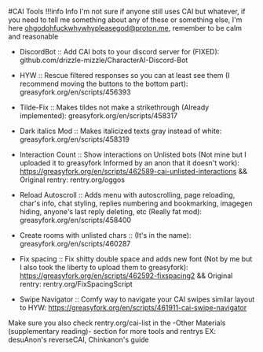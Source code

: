 #CAI Tools
!!!info Info
	I'm not sure if anyone still uses CAI but whatever, if you need to tell me something about any of these or something else, I'm here ohgodohfuckwhywhypleasegod@proton.me, remember to be calm and reasonable 


- DiscordBot :: Add CAI bots to your discord server for (FIXED): github.com/drizzle-mizzle/CharacterAI-Discord-Bot

- HYW :: Rescue filtered responses so you can at least see them (I recommend moving the buttons to the bottom part): greasyfork.org/en/scripts/456393

- Tilde-Fix :: Makes tildes not make a strikethrough (Already implemented): greasyfork.org/en/scripts/458317

- Dark italics Mod :: Makes italicized texts gray instead of white: greasyfork.org/en/scripts/458319

- Interaction Count :: Show interactions on Unlisted bots (Not mine but I uploaded it to greasyfork Informed by an anon that it doesn't work): https://greasyfork.org/en/scripts/462589-cai-unlisted-interactions && Original rentry: rentry.org/oggos

- Reload Autoscroll :: Adds menu with autoscrolling, page reloading, char's info, chat styling, replies numbering and bookmarking, imagegen hiding, anyone's last reply deleting, etc (Really fat mod): greasyfork.org/en/scripts/458400

- Create rooms with unlisted chars :: (It's in the name): greasyfork.org/en/scripts/460287

- Fix spacing :: Fix shitty double space and adds new font (Not by me but I also took the liberty to upload them to greasyfork): https://greasyfork.org/en/scripts/462592-fixspacing2 && Original rentry: rentry.org/FixSpacingScript

- Swipe Navigator :: Comfy way to navigate your CAI swipes similar layout to HYW: https://greasyfork.org/en/scripts/461911-cai-swipe-navigator

Make sure you also check rentry.org/cai-list in the -Other Materials (supplementary reading)- section for more tools and rentrys EX: desuAnon's reverseCAI, Chinkanon's guide